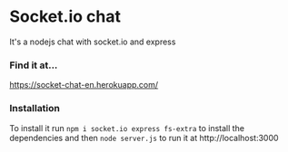 # Socket.io chat
It's a nodejs chat with socket.io and express

### Find it at...
https://socket-chat-en.herokuapp.com/

### Installation
To install it run  ` npm i socket.io express fs-extra ` to install the dependencies and then ` node server.js ` to run it at http://localhost:3000